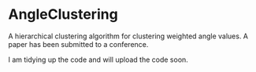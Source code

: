 # AngleClustering
A hierarchical clustering algorithm for clustering weighted angle values. A paper has been submitted to a conference.

I am tidying up the code and will upload the code soon.
